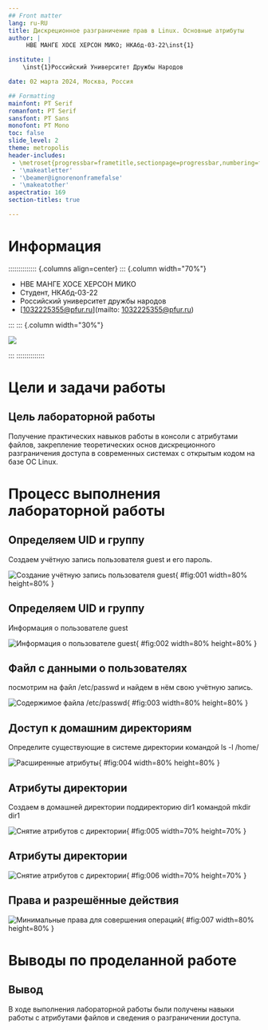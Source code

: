 ```yaml
---
## Front matter
lang: ru-RU
title: Дискреционное разграничение прав в Linux. Основные атрибуты
author: |
	 НВЕ МАНГЕ ХОСЕ ХЕРСОН МИКО; НКАбд-03-22\inst{1}

institute: |
	\inst{1}Российский Университет Дружбы Народов

date: 02 марта 2024, Москва, Россия

## Formatting
mainfont: PT Serif
romanfont: PT Serif
sansfont: PT Sans
monofont: PT Mono
toc: false
slide_level: 2
theme: metropolis
header-includes: 
 - \metroset{progressbar=frametitle,sectionpage=progressbar,numbering=fraction}
 - '\makeatletter'
 - '\beamer@ignorenonframefalse'
 - '\makeatother'
aspectratio: 169
section-titles: true

---
```

# Информация

:::::::::::::: {.columns align=center}
::: {.column width="70%"}

  * НВЕ МАНГЕ ХОСЕ ХЕРСОН МИКО
  * Студент, НКАбд-03-22
  * Российский университет дружбы народов
  * [1032225355@pfur.ru](mailto: 1032225355@pfur.ru)

:::
::: {.column width="30%"}

![](./image/photo.jpg)

:::
::::::::::::::

# Цели и задачи работы

## Цель лабораторной работы

Получение практических навыков работы в консоли с атрибутами файлов, закрепление теоретических основ дискреционного разграничения доступа в современных системах с открытым кодом на базе ОС Linux. 

# Процесс выполнения лабораторной работы

## Определяем UID и группу
 Cоздаем учётную запись пользователя guest и его пароль.
 
![Создание учётную запись пользователя guest](image/1.png){ #fig:001 width=80% height=80% }

## Определяем UID и группу
Информация о пользователе guest

![Информация о пользователе guest](image/2.png){ #fig:002 width=80% height=80% }

## Файл с данными о пользователях
посмотрим на файл /etc/passwd и найдем в нём свою учётную запись.

![Cодержимое файла /etc/passwd ](image/3.png){ #fig:003 width=80% height=80% }

## Доступ к домашним директориям
Определите существующие в системе директории командой ls -l /home/

![Расширенные атрибуты](image/4.png){ #fig:004 width=80% height=80% }


## Атрибуты директории
Cоздаем в домашней директории поддиректорию dir1 командой mkdir dir1

![Снятие атрибутов с директории](image/5.png){ #fig:005 width=70% height=70% }

## Атрибуты директории
![Снятие атрибутов с директории](image/5.1.png){ #fig:006 width=70% height=70% }

## Права и разрешённые действия

![Минимальные права для совершения операций](image/6.png){ #fig:007 width=80% height=80% }


# Выводы по проделанной работе

## Вывод

В ходе выполнения лабораторной работы были получены навыки работы с атрибутами файлов и сведения о разграничении доступа.


